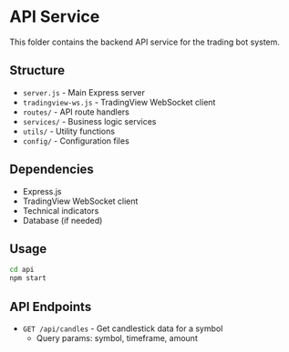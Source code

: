 # API Service

This folder contains the backend API service for the trading bot system.

## Structure
- `server.js` - Main Express server
- `tradingview-ws.js` - TradingView WebSocket client
- `routes/` - API route handlers
- `services/` - Business logic services
- `utils/` - Utility functions
- `config/` - Configuration files

## Dependencies
- Express.js
- TradingView WebSocket client
- Technical indicators
- Database (if needed)

## Usage
```bash
cd api
npm start
```

## API Endpoints
- `GET /api/candles` - Get candlestick data for a symbol
  - Query params: symbol, timeframe, amount
